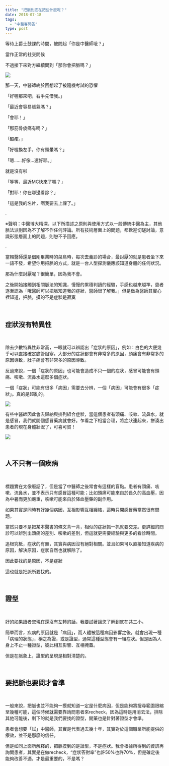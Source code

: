 ```yaml
---
title: "把脈到底在把些什麼呢？"
date: 2018-07-18
tags: 
  - "中醫客問答"
type: post
---
```


等待上爵士鼓課的時間，被問起「你是中醫師哦？」

當作正常的社交問候

不過接下來對方繼續問到「那你會把脈嗎？」

![](/images/uploads/finally-remind-of-300x169.jpg)

那一天，中醫師終於回想起了被隨機考試的恐懼

「好喔那來吧，右手先借我。」

「最近會容易脹氣嗎？」

「會耶！」

「那筋骨痠痛有嗎？」

「超痠。」

「好喔換左手，你有頭暈嗎？」

「嗯......好像...還好耶。」

就是沒有啦

「等等，最近MC快來了嗎？」

「對耶！你在哪邊看診？」

「這是我的名片，啊我要去上課了。」

.

※聲明：中醫博大精深，以下所描述之原則與使用方式以一般傳統中醫為主，其他脈法派別因為不了解不作任何評論。所有技術層面上的問題，都歡迎切磋討論，意識形態層面上的問題，則恕不予回應。

.

當賴醫師還是個剛畢業時的菜鳥時，每次去義診的場合，最討厭的就是患者坐下來一語不發，希望你用把脈的方式，就是一台人型探測儀應該知道身體的任何狀況。

那為什麼討厭呢？很簡單，因為我不會。

之後開始接觸到相關脈法的知識，慢慢的累積判讀的經驗，手感也越來越準，患者逐漸認為「哦醫師可以把脈知道我的症狀，醫師很了解我。」但是做為醫師其實心裡知道，把脈，摸的不是症狀是寂寞

 

## 症狀沒有特異性

 

除去少數特異性非常高，一眼就可以辨認出「症狀的原因」，例如：白色的大便幾乎可以直接確定膽管阻塞。大部分的症狀都會有非常多的原因，頭痛會有非常多的原因導致，肚子痛會有非常多的原因導致。

反過來說，一個「症狀的原因」也可能會造成不只一個的症狀，感冒可能會有頭痛、咳嗽、流鼻水這麼多個症狀。

一個「症狀」可能有很多「病因」需要去分辨，一個「病因」可能會有很多「症狀」。真的是超亂的。

![](/images/uploads/questions-1922477_1280-300x300.jpg)

有些中醫師因此會去歸納與排列組合症狀，當這個患者有頭痛、咳嗽、流鼻水，就是感冒，我們就開個感冒藥病就會好。乍看之下相當合理，將症狀連起來，拼湊出患者的現在身體狀況了，可喜可賀！

![](/images/uploads/tic-tac-toe-300x200.jpg)

 

## 人不只有一個疾病

 

標題實在太像廢話了，但是當了中醫師之後常會有這樣的盲點。患者有頭痛、咳嗽、流鼻水，並不表示只有感冒這種可能；比如頭痛可能來自於長久的高血壓，因為中暑而更加嚴重，咳嗽可能來自於降血壓藥的副作用。

如果其實是同時有好幾個病因，互相影響互相纏結，這時只開感冒藥當然很有問題。

當然只要不是把某本醫書的條文背一背，相似的症狀抓一抓就要交差。更詳細的問診可以辨別出頭痛的差別、咳嗽的差別，但這就更需要經驗與更多的看診時間。

追根究柢，症狀的有無，其實與病因沒有絕對相關。並且如果可以直接知道疾病的原因，解決原因，症狀自然也就解除了。

因此要找的是原因，不是症狀

這也就是把脈所要找的。

 

## 證型

 

好的如果讀者您現在還沒有左轉的話，我要試著讓您了解到底在共三小。

簡單而言，疾病的原因就是「病因」，而人體被這種病因影響之後，就會出現一種「病理的狀態」，稱之為證，或是證型，通常這種型態會有一組症狀。但是因為人身上不止一種證型，彼此相互影響、互相掩蓋。

但是在脈象上，證型的呈現是相對清楚的。

 

## 要把脈也要問才會準

 

一般來說，把脈也並不能夠一摸就知道一定是什麼病因，但是能夠將搜尋範圍限縮至幾種可能，這個時候就需要靠詢問患者來recheck，因為這時是用消去法，排除其他可能後，剩下的就是我們要找的證型，開藥也是針對著證型才會準。

患者會想要「試」中醫師，其實是代表過去幾十年，其實對於這個職業所能提供的療效，並不是那麼的信任。

但是如同上面所解釋的，把脈摸到的是證型，不是症狀。我會根據所得到的資訊再詢問患者，其實是在做recheck，“症狀答對率”也許50%也許70%，但是確定後能夠改善不適，才是最重要的，不是嗎？
